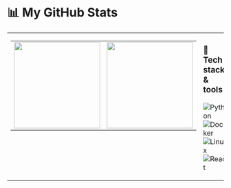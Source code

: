 # 📊 My GitHub Stats

<table>
<tr>
<td valign="top" width="60%">

<!-- Side-by-side cards -->
<table>
<tr>
<td>

<!-- Stats card -->
<img src="https://github-readme-stats.vercel.app/api?username=anuraghazra&show_icons=true&rank_icon=github&hide_rank=true&custom_title=GitHub%20Stats&title_color=00ff00&icon_color=00ff00&text_color=00ff00&bg_color=0,0d1117,003300&border_color=00ff00&border_radius=10" height="200" />

</td>
<td>

<!-- Top langs card (compact layout) -->
<img src="https://github-readme-stats.vercel.app/api/top-langs/?username=anuraghazra&layout=compact&title_color=00ff00&text_color=00ff00&bg_color=0,0d1117,003300&border_color=00ff00&border_radius=10" height="200" />

</td>
</tr>
</table>

</td>
<td valign="top" width="40%">

### 🚀 Tech stack & tools
![Python](https://img.shields.io/badge/Python-3776AB?style=for-the-badge&logo=python&logoColor=white)  
![Docker](https://img.shields.io/badge/Docker-2496ED?style=for-the-badge&logo=docker&logoColor=white)  
![Linux](https://img.shields.io/badge/Linux-FCC624?style=for-the-badge&logo=linux&logoColor=black)  
![React](https://img.shields.io/badge/React-20232A?style=for-the-badge&logo=react&logoColor=61DAFB)

</td>
</tr>
</table>
